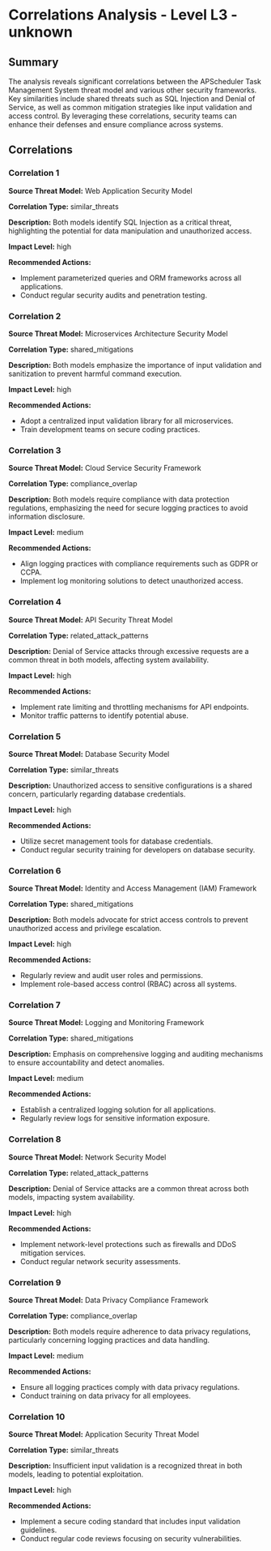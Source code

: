 # Correlations Analysis - Level L3 - unknown

## Summary

The analysis reveals significant correlations between the APScheduler Task Management System threat model and various other security frameworks. Key similarities include shared threats such as SQL Injection and Denial of Service, as well as common mitigation strategies like input validation and access control. By leveraging these correlations, security teams can enhance their defenses and ensure compliance across systems.

## Correlations

### Correlation 1

**Source Threat Model:** Web Application Security Model

**Correlation Type:** similar_threats

**Description:** Both models identify SQL Injection as a critical threat, highlighting the potential for data manipulation and unauthorized access.

**Impact Level:** high

**Recommended Actions:**
- Implement parameterized queries and ORM frameworks across all applications.
- Conduct regular security audits and penetration testing.

### Correlation 2

**Source Threat Model:** Microservices Architecture Security Model

**Correlation Type:** shared_mitigations

**Description:** Both models emphasize the importance of input validation and sanitization to prevent harmful command execution.

**Impact Level:** high

**Recommended Actions:**
- Adopt a centralized input validation library for all microservices.
- Train development teams on secure coding practices.

### Correlation 3

**Source Threat Model:** Cloud Service Security Framework

**Correlation Type:** compliance_overlap

**Description:** Both models require compliance with data protection regulations, emphasizing the need for secure logging practices to avoid information disclosure.

**Impact Level:** medium

**Recommended Actions:**
- Align logging practices with compliance requirements such as GDPR or CCPA.
- Implement log monitoring solutions to detect unauthorized access.

### Correlation 4

**Source Threat Model:** API Security Threat Model

**Correlation Type:** related_attack_patterns

**Description:** Denial of Service attacks through excessive requests are a common threat in both models, affecting system availability.

**Impact Level:** high

**Recommended Actions:**
- Implement rate limiting and throttling mechanisms for API endpoints.
- Monitor traffic patterns to identify potential abuse.

### Correlation 5

**Source Threat Model:** Database Security Model

**Correlation Type:** similar_threats

**Description:** Unauthorized access to sensitive configurations is a shared concern, particularly regarding database credentials.

**Impact Level:** high

**Recommended Actions:**
- Utilize secret management tools for database credentials.
- Conduct regular security training for developers on database security.

### Correlation 6

**Source Threat Model:** Identity and Access Management (IAM) Framework

**Correlation Type:** shared_mitigations

**Description:** Both models advocate for strict access controls to prevent unauthorized access and privilege escalation.

**Impact Level:** high

**Recommended Actions:**
- Regularly review and audit user roles and permissions.
- Implement role-based access control (RBAC) across all systems.

### Correlation 7

**Source Threat Model:** Logging and Monitoring Framework

**Correlation Type:** shared_mitigations

**Description:** Emphasis on comprehensive logging and auditing mechanisms to ensure accountability and detect anomalies.

**Impact Level:** medium

**Recommended Actions:**
- Establish a centralized logging solution for all applications.
- Regularly review logs for sensitive information exposure.

### Correlation 8

**Source Threat Model:** Network Security Model

**Correlation Type:** related_attack_patterns

**Description:** Denial of Service attacks are a common threat across both models, impacting system availability.

**Impact Level:** high

**Recommended Actions:**
- Implement network-level protections such as firewalls and DDoS mitigation services.
- Conduct regular network security assessments.

### Correlation 9

**Source Threat Model:** Data Privacy Compliance Framework

**Correlation Type:** compliance_overlap

**Description:** Both models require adherence to data privacy regulations, particularly concerning logging practices and data handling.

**Impact Level:** medium

**Recommended Actions:**
- Ensure all logging practices comply with data privacy regulations.
- Conduct training on data privacy for all employees.

### Correlation 10

**Source Threat Model:** Application Security Threat Model

**Correlation Type:** similar_threats

**Description:** Insufficient input validation is a recognized threat in both models, leading to potential exploitation.

**Impact Level:** high

**Recommended Actions:**
- Implement a secure coding standard that includes input validation guidelines.
- Conduct regular code reviews focusing on security vulnerabilities.

